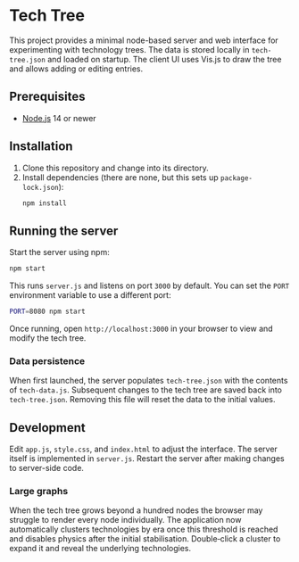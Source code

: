 # Tech Tree

This project provides a minimal node-based server and web interface for experimenting with technology trees. The data is stored locally in `tech-tree.json` and loaded on startup. The client UI uses Vis.js to draw the tree and allows adding or editing entries.

## Prerequisites

- [Node.js](https://nodejs.org/) 14 or newer

## Installation

1. Clone this repository and change into its directory.
2. Install dependencies (there are none, but this sets up `package-lock.json`):
   ```bash
   npm install
   ```

## Running the server

Start the server using npm:

```bash
npm start
```

This runs `server.js` and listens on port `3000` by default. You can set the `PORT` environment variable to use a different port:

```bash
PORT=8080 npm start
```

Once running, open `http://localhost:3000` in your browser to view and modify the tech tree.

### Data persistence

When first launched, the server populates `tech-tree.json` with the contents of `tech-data.js`. Subsequent changes to the tech tree are saved back into `tech-tree.json`. Removing this file will reset the data to the initial values.

## Development

Edit `app.js`, `style.css`, and `index.html` to adjust the interface. The server itself is implemented in `server.js`. Restart the server after making changes to server-side code.

### Large graphs

When the tech tree grows beyond a hundred nodes the browser may struggle to render every node individually. The application now automatically clusters technologies by era once this threshold is reached and disables physics after the initial stabilisation. Double‑click a cluster to expand it and reveal the underlying technologies.

